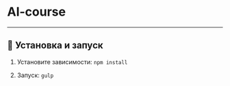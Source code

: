 # AI-course

---

## 🚀 Установка и запуск

1. Установите зависимости:
`npm install`

2. Запуск:
`gulp`
